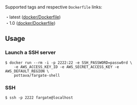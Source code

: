 Supported tags and respective `Dockerfile` links:

・latest ([docker/Dockerfile](https://github.com/pottava/fargate-shell/blob/master/serverless-bastion/docker/Dockerfile))  
・1.0 ([docker/Dockerfile](https://github.com/pottava/fargate-shell/blob/master/serverless-bastion/docker/Dockerfile))  

## Usage

### Launch a SSH server

```
$ docker run --rm -i -p 2222:22 -e SSH_PASSWORD=passw0rd \
    -e AWS_ACCESS_KEY_ID -e AWS_SECRET_ACCESS_KEY -e AWS_DEFAULT_REGION \
    pottava/fargate-shell
```

### SSH

```
$ ssh -p 2222 fargate@localhost
```
